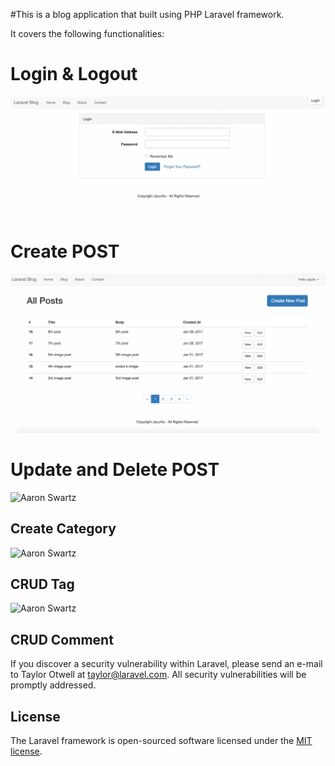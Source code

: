 
#This is a blog application that built using PHP Laravel framework.

It covers the following functionalities:

# Login & Logout

![Aaron Swartz](https://github.com/elva329/Laravel-Blog-Application/raw/master/screenshots/Login%20%26%20Logout.gif)

# Create POST

![Aaron Swartz](https://github.com/elva329/Laravel-Blog-Application/raw/master/screenshots/create_post.gif)


# Update and Delete POST

![Aaron Swartz](https://github.com/elva329/Laravel-BlogApplication/raw/master/screenshots/Update%20%26%20Delete%20Post.gif)

## Create Category

![Aaron Swartz](https://github.com/elva329/Laravel-BlogApplication/raw/master/screenshots/create_category.gif)

## CRUD Tag

![Aaron Swartz](https://github.com/elva329/Laravel-BlogApplication/raw/master/screenshots/CRUD_tags.gif)

## CRUD Comment

If you discover a security vulnerability within Laravel, please send an e-mail to Taylor Otwell at taylor@laravel.com. All security vulnerabilities will be promptly addressed.

## License

The Laravel framework is open-sourced software licensed under the [MIT license](http://opensource.org/licenses/MIT).
